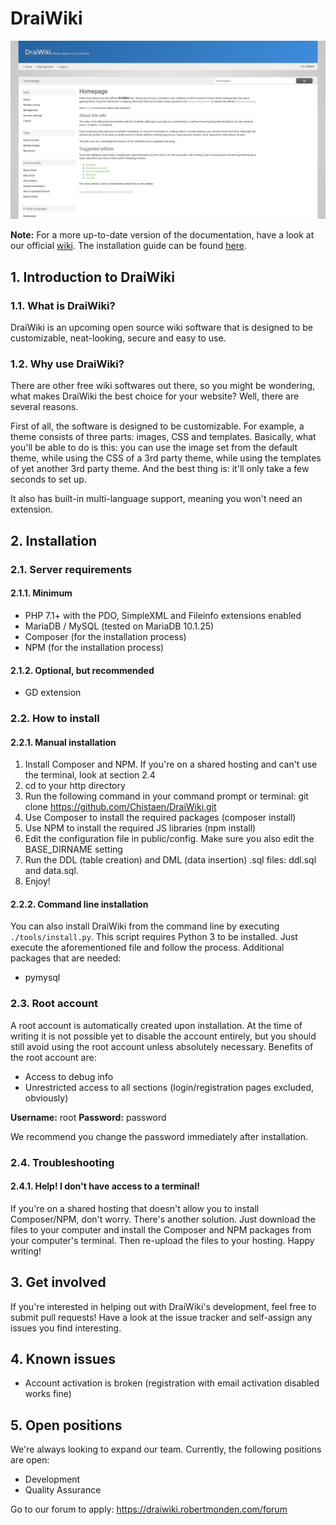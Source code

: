 # DraiWiki

![DraiWiki logo](screenshot.png)

**Note:** For a more up-to-date version of the documentation, have a look at our official [wiki](https://draiwiki.robertmonden.com/wiki/index.php). The installation guide can be found [here](https://draiwiki.robertmonden.com/wiki/index.php/article/Installation_guide).

## 1. Introduction to DraiWiki
### 1.1. What is DraiWiki?
DraiWiki is an upcoming open source wiki software that is designed to be customizable, neat-looking, secure and easy to use.

### 1.2. Why use DraiWiki?
There are other free wiki softwares out there, so you might be wondering, what makes DraiWiki the best choice for your website? Well, there are several reasons.

First of all, the software is designed to be customizable. For example, a theme consists of three parts: images, CSS and templates. Basically, what you'll be able to do is this: you can use the image set from the default theme, while using the CSS of a 3rd party theme, while using the templates of yet another 3rd party theme. And the best thing is: it'll only take a few seconds to set up.

It also has built-in multi-language support, meaning you won't need an extension.

## 2. Installation
### 2.1. Server requirements
#### 2.1.1. Minimum
* PHP 7.1+ with the PDO, SimpleXML and Fileinfo extensions enabled
* MariaDB / MySQL (tested on MariaDB 10.1.25)
* Composer (for the installation process)
* NPM (for the installation process)

#### 2.1.2. Optional, but recommended
* GD extension

### 2.2. How to install
#### 2.2.1. Manual installation
1. Install Composer and NPM. If you're on a shared hosting and can't use the terminal, look at section 2.4
2. cd to your http directory
3. Run the following command in your command prompt or terminal: git clone https://github.com/Chistaen/DraiWiki.git
4. Use Composer to install the required packages (composer install)
5. Use NPM to install the required JS libraries (npm install)
6. Edit the configuration file in public/config. Make sure you also edit the BASE_DIRNAME setting
7. Run the DDL (table creation) and DML (data insertion) .sql files: ddl.sql and data.sql.
8. Enjoy!

#### 2.2.2. Command line installation
You can also install DraiWiki from the command line by executing ``./tools/install.py``. This script requires Python 3 to be installed. Just execute the aforementioned file and follow the process. Additional packages that are needed:
* pymysql

### 2.3. Root account
A root account is automatically created upon installation. At the time of writing it is not possible yet to disable the account entirely, but you should still avoid using the root account unless absolutely necessary. Benefits of the root account are:
* Access to debug info
* Unrestricted access to all sections (login/registration pages excluded, obviously)

**Username:** root **Password:** password

We recommend you change the password immediately after installation.

### 2.4. Troubleshooting
#### 2.4.1. Help! I don't have access to a terminal!
If you're on a shared hosting that doesn't allow you to install Composer/NPM, don't worry. There's another solution. Just download the files to your computer and install the Composer and NPM packages from your computer's terminal. Then re-upload the files to your hosting. Happy writing!

## 3. Get involved
If you're interested in helping out with DraiWiki's development, feel free to submit pull requests! Have a look at the issue tracker and self-assign any issues you find interesting.

## 4. Known issues
* Account activation is broken (registration with email activation disabled works fine)

## 5. Open positions
We're always looking to expand our team. Currently, the following positions are open:
* Development
* Quality Assurance

Go to our forum to apply: https://draiwiki.robertmonden.com/forum